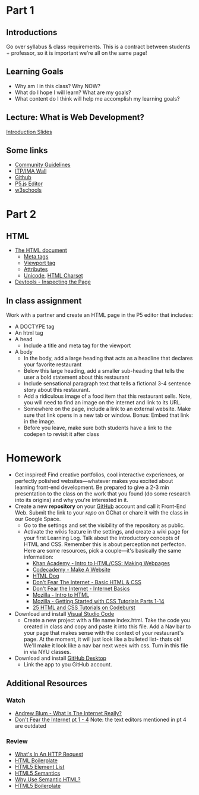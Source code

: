 # Part 1

## Introductions

Go over syllabus & class requirements. This is a contract between students + professor, so it is important we're all on the same page!

## Learning Goals

* Why am I in this class? Why NOW?
* What do I hope I will learn? What are my goals?
* What content do I think will help me accomplish my learning goals?

## Lecture: What is Web Development?

[Introduction Slides](https://docs.google.com/presentation/d/1TopvU9msiomXmC6m0DDSg0Oy3W669TZjBBCZ2wAnv7o/edit?usp=sharing)

## Some links

* [Community Guidelines](https://community.itp.io/community_statement)
* [ITP/IMA Wall](https://itp.nyu.edu/people/wall/)
* [Github](https://github.com/)
* [P5.js Editor](https://editor.p5js.org/)
* [w3schools](https://www.w3schools.com/)

# Part 2

## HTML

* [The HTML document](https://www.w3schools.com/tags/tag_doctype.asp)
  * [Meta tags](https://www.w3schools.com/tags/tag_meta.asp)
  * [Viewport tag](https://www.w3schools.com/css/css_rwd_viewport.asp)
  * [Attributes](https://www.geeksforgeeks.org/html-attributes/)
  * [Unicode](https://home.unicode.org/basic-info/overview/), [HTML Charset](https://www.w3schools.com/html/html_charset.asp)
* [Devtools - Inspecting the Page](https://developers.google.com/web/tools/chrome-devtools/dom/)

## In class assignment

Work with a partner and create an HTML page in the P5 editor that includes:

* A DOCTYPE tag
* An html tag
* A head
  * Include a title and meta tag for the viewport
* A body
  * In the body, add a large heading that acts as a headline that declares your favorite restaurant
  * Below this large heading, add a smaller sub-heading that tells the user a bold statement about this restaurant
  * Include sensational paragraph text that tells a fictional 3-4 sentence story about this restaurant.
  * Add a ridiculous image of a food item that this restaurant sells. Note, you will need to find an image on the internet and link to its URL.
  * Somewhere on the page, include a link to an external website. Make sure that link opens in a new tab or window. Bonus: Embed that link in the image.
  * Before you leave, make sure both students have a link to the codepen to revisit it after class

# Homework

* Get inspired! Find creative portfolios, cool interactive experiences, or perfectly polished websites—whatever makes you excited about learning front-end development. Be prepared to give a 2-3 min presentation to the class on the work that you found (do some research into its origins) and why you're interested in it.
* Create a new **repository** on your [GitHub](https://github.com/) account and call it Front-End Web. Submit the link to your *repo* on GChat or chare it with the class in our Google Space.
  * Go to the settings and set the visibility of the repository as public.
  * Activate the wikis feature in the settings, and create a wiki page for your first Learning Log. Talk about the introductory concepts of HTML and CSS. Remember this is about perception not perfecton. Here are some resources, pick a couple—it's basically the same information:
    * [Khan Academy - Intro to HTML/CSS: Making Webpages](https://www.khanacademy.org/computing/computer-programming/html-css)
    * [Codecademy - Make A Website](https://www.codecademy.com/learn/make-a-website)
    * [HTML Dog](https://htmldog.com/)
    * [Don't Fear The Internet - Basic HTML & CSS](http://www.dontfeartheinternet.com/02-html/)
    * [Don't Fear the Internet - Internet Basics](http://www.dontfeartheinternet.com/01-not-tubes/)
    * [Mozilla - Intro to HTML](https://developer.mozilla.org/en-US/docs/Web/Guide/HTML/Introduction)
    * [Mozilla - Getting Started with CSS Tutorials Parts 1-14](https://developer.mozilla.org/en-US/docs/Web/Guide/CSS/Getting_started)
    * [25 HTML and CSS Tutorials on Codeburst](https://codeburst.io/25-html-css-tutorials-6a864f387185)
* Download and install [Visual Studio Code](https://code.visualstudio.com/)
  * Create a new project with a file name index.html. Take the code you created in class and copy and paste it into this file. Add a Nav bar to your page that makes sense with the context of your restaurant's page. At the moment, it will just look like a bulleted list- thats ok! We'll make it look like a nav bar next week with css. Turn in this file in via NYU classes.
* Download and install [GitHub Desktop](https://desktop.github.com/download/)
  * Link the app to you GitHub account.

## Additional Resources

### Watch
* [Andrew Blum - What Is The Internet Really?](https://www.ted.com/talks/andrew_blum_what_is_the_internet_really)
* [Don't Fear the Internet pt 1 - 4](http://www.dontfeartheinternet.com/) Note: the text editors mentioned in pt 4 are outdated

### Review
* [What's In An HTTP Request](http://rve.org.uk/dumprequest)
* [HTML Boilerplate](https://github.com/callihiggins/IMA-FE/tree/master/02_jan30_day2/HTML_Boilerplate)
* [HTML5 Element List](https://developer.mozilla.org/en-US/docs/Web/Guide/HTML/HTML5/HTML5_element_list)
* [HTML5 Semantics](http://diveintohtml5.info/semantics.html)
* [Why Use Semantic HTML?](https://css-tricks.com/why-how-and-when-to-use-semantic-html-and-aria/)
* [HTML5 Boilerplate](http://html5boilerplate.com/)
